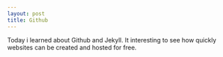 ```yaml
---
layout: post
title: Github
---
```


Today i learned about Github and Jekyll. It interesting to see how quickly websites can be created and hosted for free.
